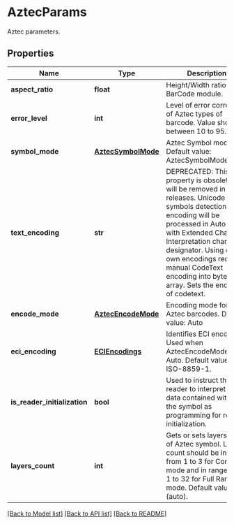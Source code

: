 # AztecParams

Aztec parameters.

## Properties

Name | Type | Description | Notes
---- | ---- | ----------- | -----
**aspect_ratio** | **float** | Height/Width ratio of 2D BarCode module. | [optional] 
**error_level** | **int** | Level of error correction of Aztec types of barcode. Value should between 10 to 95. | [optional] 
**symbol_mode** | [**AztecSymbolMode**](AztecSymbolMode.md) | Aztec Symbol mode. Default value: AztecSymbolMode.Auto. | [optional] 
**text_encoding** | **str** | DEPRECATED: This property is obsolete and will be removed in future releases. Unicode symbols detection and encoding will be processed in Auto mode with Extended Channel Interpretation charset designator. Using of own encodings requires manual CodeText encoding into byte[] array.  Sets the encoding of codetext. | [optional] 
**encode_mode** | [**AztecEncodeMode**](AztecEncodeMode.md) | Encoding mode for Aztec barcodes. Default value: Auto | [optional] 
**eci_encoding** | [**ECIEncodings**](ECIEncodings.md) | Identifies ECI encoding. Used when AztecEncodeMode is Auto. Default value: ISO-8859-1. | [optional] 
**is_reader_initialization** | **bool** | Used to instruct the reader to interpret the data contained within the symbol as programming for reader initialization. | [optional] 
**layers_count** | **int** | Gets or sets layers count of Aztec symbol. Layers count should be in range from 1 to 3 for Compact mode and in range from 1 to 32 for Full Range mode. Default value: 0 (auto). | [optional] 

[[Back to Model list]](../README.md#documentation-for-models) [[Back to API list]](../README.md#documentation-for-api-endpoints) [[Back to README]](../README.md)
